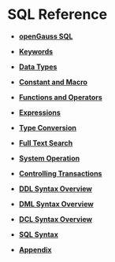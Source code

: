 # SQL Reference<a name="EN-US_TOPIC_0289900204"></a>

-   **[openGauss SQL](SQL-language-structure-and-syntax.md)**  

-   **[Keywords](keywords.md)**  

-   **[Data Types](data-types.md)**  

-   **[Constant and Macro](constant-and-macro.md)**  

-   **[Functions and Operators](functions-and-operators.md)**  

-   **[Expressions](expressions.md)**  

-   **[Type Conversion](type-conversion.md)**  

-   **[Full Text Search](full-text-search.md)**  

-   **[System Operation](system-operation.md)**  

-   **[Controlling Transactions](controlling-transactions.md)**  

-   **[DDL Syntax Overview](ddl-syntax-overview.md)**  

-   **[DML Syntax Overview](dml-syntax-overview.md)**  

-   **[DCL Syntax Overview](dcl-syntax-overview.md)**  

-   **[SQL Syntax](sql-syntax.md)**  

-   **[Appendix](../Appendix/appendix.md)**  


